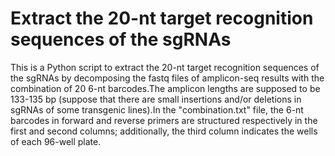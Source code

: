 # Extract the 20-nt target recognition sequences of the sgRNAs
This is a Python script to extract the 20-nt target recognition sequences of the sgRNAs by decomposing the fastq files of amplicon-seq results with the combination of 20 6-nt barcodes.The amplicon lengths are supposed to be 133-135 bp (suppose that there are small insertions and/or deletions in sgRNAs of some transgenic lines).In the "combination.txt" file, the 6-nt barcodes in forward and reverse primers are structured respectively in the first and second columns; additionally, the third column indicates the wells of each 96-well plate.
